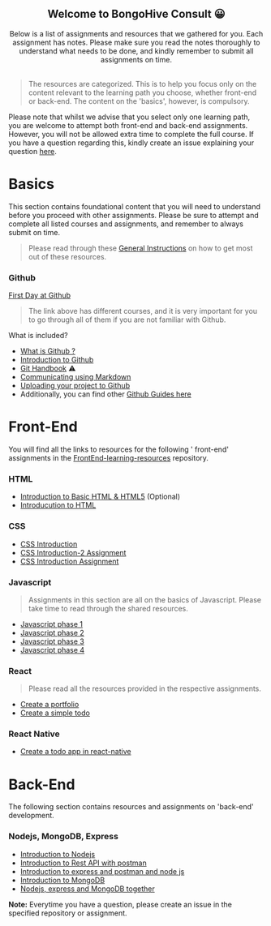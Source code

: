 
<h2 align="center"> ️Welcome to BongoHive Consult 😀</h2>

<div align="center">
Below is a list of assignments and resources that we gathered for you. Each assignment has notes. Please make sure you read the notes thoroughly to understand what needs to be done, and kindly remember to submit all assignments on time.
 <br>
 <br>  
</div>  

> The resources are categorized. This is to help you focus only on the content relevant to the learning path you choose, whether front-end or back-end. The content on the 'basics', however, is compulsory. 

Please note that whilst we advise that you select only one learning path, you are welcome to attempt both front-end and back-end assignments. However, you will not be allowed extra time to complete the full course. If you have a question regarding this, kindly create an issue explaining your question [here](https://github.com/BongoHive/internship-program/issues/new). 

# Basics
This section contains foundational content that you will need to understand before you proceed with other assignments. Please be sure to attempt and complete all listed courses and assignments, and remember to always submit on time.  
</div> 

> Please read through these [General Instructions](https://github.com/BongoHive/how-to-instructions/blob/master/README.md) on how to get most out of these resources.

### Github  

[First Day at Github](https://lab.github.com/githubtraining/paths/first-day-on-github)  

> The link above has different courses, and it is very important for you to go through all of them if you are not familiar with Github.

What is included? 
- [What is Github ?](https://youtu.be/w3jLJU7DT5E)
- [Introduction to Github](https://lab.github.com/githubtraining/introduction-to-github)
- [Git Handbook](https://guides.github.com/introduction/git-handbook/) ⚠️
- [Communicating using Markdown](https://lab.github.com/githubtraining/communicating-using-markdown)
- [Uploading your project to Github](https://lab.github.com/githubtraining/uploading-your-project-to-github)
- Additionally, you can find other [Github Guides here](https://guides.github.com/)


# Front-End  

You will find all the links to resources for the following ' front-end' assignments in the [FrontEnd-learning-resources](https://github.com/BongoHive/front-end-learning-resources) repository.

### HTML

- [Introduction to Basic HTML & HTML5](https://learn.freecodecamp.org/responsive-web-design/basic-html-and-html5) (Optional)
- [Introducution to HTML](https://lab.github.com/githubtraining/introduction-to-html)

### CSS

- [CSS Introduction](https://classroom.github.com/a/V-0w1V1Y)
- [CSS Introduction-2 Assignment ](https://classroom.github.com/a/QnsCpzli)
- [CSS Introduction Assignment](https://classroom.github.com/a/M_GKyvxF)

### Javascript
> Assignments in this section are all on the basics of Javascript. Please take time to read through the shared resources.

- [Javascript phase 1](https://classroom.github.com/a/o5O51MNB)
- [Javascript phase 2](https://classroom.github.com/a/Wz0bbGKQ)
- [Javascript phase 3](https://classroom.github.com/a/bcBNuYRU)
- [Javascript phase 4](https://classroom.github.com/a/2qElSpWN)


### React
> Please read all the resources provided in the respective assignments.

- [Create a portfolio](https://classroom.github.com/a/qnsZn1ui)
- [Create a simple todo](https://classroom.github.com/a/_4d2ae2U)

### React Native

- [Create a todo app in react-native](https://classroom.github.com/a/M5iqbCro)


# Back-End
The following section contains resources and assignments on 'back-end' development.

### Nodejs, MongoDB, Express

- [Introduction to Nodejs](https://classroom.github.com/a/27hqu7b-)
- [Introduction to Rest API with postman](https://classroom.github.com/a/ms8A0YL_)
- [Introduction to express and postman and node js](https://classroom.github.com/a/a961aIjp) 
- [Introduction to MongoDB](https://classroom.github.com/a/zOJ5-cxa)
- [Nodejs, express and MongoDB together](https://classroom.github.com/a/_EjpbWqQ)



**Note:** Everytime you have a question, please create an issue in the specified repository or assignment.




